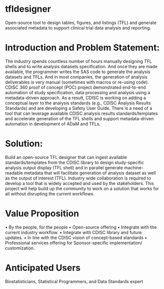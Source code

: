 # tfldesigner
Open-source tool to design tables, figures, and listings (TFL) and generate associated metadata to support clinical trial data analysis and reporting.

# Introduction and Problem Statement: 
The industry spends countless number of hours manually designing TFL shells and to write analysis datasets specification. And once they are made available, the programmer writes the SAS code to generate the analysis datasets and TFLs. And in most companies, the generation of analysis deliverables is very manual (sometimes with macros or re-using code). CDISC 360 proof of concept (POC) project demonstrated end-to-end automation of study specification, data processing and analysis using a metadata-driven approach.  As a result, CDISC is working on adding a conceptual layer to the analysis standards (e.g., CDISC Analysis Results Standards) and are developing a Safety User Guide. There is a need of a tool that can leverage available CDISC analysis results standards/templates and accelerate generation of the TFL shells and support metadata-driven automation in development of ADaM and TFLs. 

# Solution:
Build an open-source TFL designer that can ingest available standards/templates from the CDISC library to design study-specific analysis output display (TFL shell) and in parallel generate machine-readable metadata that will facilitate generation of analysis dataset as well as the output of interest (TFL). Industry wide collaboration is required to develop a tool that is widely accepted and used by the stakeholders. This project will help build up the community to work on a solution that works for all without disrupting the current workflows. 

# Value Proposition
•	By the people, for the people 
•	Open-source offering
•	Integrate with the current industry workflow.
•	Integrate with CDISC library and future updates.
•	In line with the CDISC vision of concept-based standards 
•	Professional services offering for Sponsor-specific implementation/ customization. 

# Anticipated Users
Biostatisticians, Statistical Programmers, and Data Standards expert
